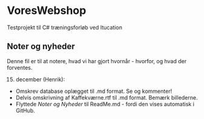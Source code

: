 # VoresWebshop
Testprojekt til C# træningsforløb ved Itucation

## Noter og nyheder

Denne fil er til at notere, hvad vi har gjort hvornår - hvorfor, og hvad der forventes.

15. december (Henrik): 
* Omskrev database oplægget til .md format. Se og kommenter!
* Delvis omskrivning af Kaffekværne.rtf til .md format. Bemærk billederne.
* Flyttede _Noter og Nyheder_ til ReadMe.md - fordi den vises automatisk i GitHub.
